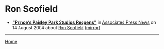 # Ron Scofield

 - [**"Prince’s Paisley Park Studios Reopens"**](https://apnews.com/91b71d73f083cbb20e06818bf1d0895f) in [Associated Press News](https://apnews.com/) on 14 August 2004 about [Ron Scofield](../../topics/ron-scofield/index.md) ([mirror](https://web.archive.org/web/*/https://apnews.com/91b71d73f083cbb20e06818bf1d0895f))

----

[Home](../)
